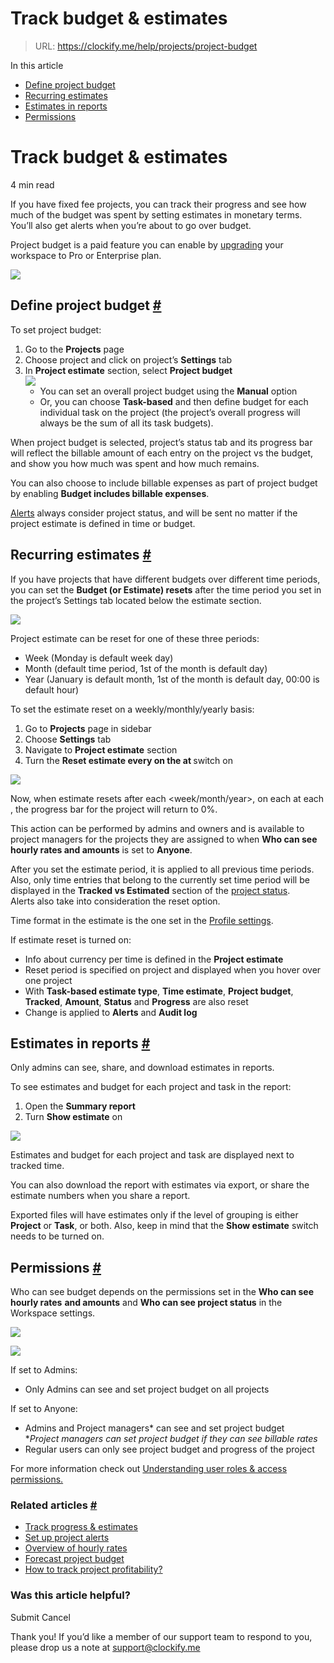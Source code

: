 # Track budget & estimates

> URL: https://clockify.me/help/projects/project-budget

In this article

* [Define project budget](#define-project-budget)
* [Recurring estimates](#recurring-estimates)
* [Estimates in reports](#estimates-in-reports)
* [Permissions](#permissions)

# Track budget & estimates

4 min read

If you have fixed fee projects, you can track their progress and see how much of the budget was spent by setting estimates in monetary terms. You’ll also get alerts when you’re about to go over budget.

Project budget is a paid feature you can enable by [upgrading](https://clockify.me/pricing) your workspace to Pro or Enterprise plan.

![](https://clockify.me/help/wp-content/uploads/2024/03/project-budget-11.png)

## Define project budget [#](#define-project-budget)

To set project budget:

1. Go to the **Projects** page
2. Choose project and click on project’s **Settings** tab
3. In **Project estimate** section, select **Project budget**  
   ![](https://clockify.me/help/wp-content/uploads/2020/11/Screenshot-2024-06-13-at-16.20.50.png)
   * You can set an overall project budget using the **Manual** option
   * Or, you can choose **Task-based** and then define budget for each individual task on the project (the project’s overall progress will always be the sum of all its task budgets).

When project budget is selected, project’s status tab and its progress bar will reflect the billable amount of each entry on the project vs the budget, and show you how much was spent and how much remains.

You can also choose to include billable expenses as part of project budget by enabling **Budget includes billable expenses**.

[Alerts](https://clockify.me/help/projects/alerts) always consider project status, and will be sent no matter if the project estimate is defined in time or budget.

## Recurring estimates [#](#recurring-estimates)

If you have projects that have different budgets over different time periods, you can set the **Budget (or Estimate) resets** after the time period you set in the project’s Settings tab located below the estimate section.

**![](https://lh7-us.googleusercontent.com/iXXE0lQq4sduK-dhRU59CBQMZDjXzcW6tVQJ6ErcNBAA9mM_ckuDS3ftCjHTYVzBd8P_1HYFl7PruD-zcdoXYZNgQDrDhqbXJ7ZKs7dGRbbpneVhAH_tkmJI1DOqYXzpQZDX-1jWmnpOhKRby6IO_D4)**

Project estimate can be reset for one of these three periods:

* Week (Monday is default week day)
* Month (default time period, 1st of the month is default day)
* Year (January is default month, 1st of the month is default day, 00:00 is default hour)

To set the estimate reset on a weekly/monthly/yearly basis:

1. Go to **Projects** page in sidebar
2. Choose **Settings** tab
3. Navigate to **Project estimate** section
4. Turn the **Reset estimate every <period> on the <date> at <time>** switch on

![](https://clockify.me/help/wp-content/uploads/2024/06/Screenshot-2024-06-13-at-16.26.02.png)

Now, when estimate resets after each <week/month/year>, on each <date> at each <time>, the progress bar for the project will return to 0%.

This action can be performed by admins and owners and is available to project managers for the projects they are assigned to when **Who can see hourly rates and amounts** is set to **Anyone**.

After you set the estimate period, it is applied to all previous time periods. Also, only time entries that belong to the currently set time period will be displayed in the **Tracked vs Estimated** section of the [project status](https://clockify.me/help/projects/tracking-project-progress).   
Alerts also take into consideration the reset option.

Time format in the estimate is the one set in the [Profile settings](https://clockify.me/help/administration/profile-settings).

If estimate reset is turned on:

* Info about currency per time is defined in the **Project estimate**
* Reset period is specified on project and displayed when you hover over one project
* With **Task-based estimate type**, **Time estimate**, **Project budget**, **Tracked**, **Amount**, **Status** and **Progress** are also reset
* Change is applied to **Alerts** and **Audit log**

## Estimates in reports [#](#estimates-in-reports)

Only admins can see, share, and download estimates in reports.

To see estimates and budget for each project and task in the report:

1. Open the **Summary report**
2. Turn **Show estimate** on

![](https://clockify.me/help/wp-content/uploads/2024/06/image-1.png)

Estimates and budget for each project and task are displayed next to tracked time.

You can also download the report with estimates via export, or share the estimate numbers when you share a report.

Exported files will have estimates only if the level of grouping is either **Project** or **Task**, or both. Also, keep in mind that the **Show estimate** switch needs to be turned on.

## Permissions [#](#permissions)

Who can see budget depends on the permissions set in the **Who can see hourly rates** **and amounts** and **Who can see project status** in the Workspace settings.

![](https://clockify.me/help/wp-content/uploads/2024/05/Screenshot-2024-05-27-at-08.41.50-1.png)

![](https://clockify.me/help/wp-content/uploads/2024/05/Screenshot-2024-05-27-at-08.42.39-1-1024x182.png)

If set to Admins:

* Only Admins can see and set project budget on all projects

If set to Anyone:

* Admins and Project managers\* can see and set project budget   
  \**Project managers can set project budget if they can see billable rates*
* Regular users can only see project budget and progress of the project

For more information check out [Understanding user roles & access permissions.](https://clockify.me/help/administration/user-roles-and-permissions/who-can-do-what)

### Related articles [#](#related-articles)

* [Track progress & estimates](https://clockify.me/help/projects/tracking-project-progress)
* [Set up project alerts](https://clockify.me/help/projects/alerts)
* [Overview of hourly rates](https://clockify.me/help/reports/hourly-rates)
* [Forecast project budget](https://clockify.me/help/projects/forecast-project-budget)
* [How to track project profitability?](https://clockify.me/help/projects/tracking-project-profitability)

### Was this article helpful?

Submit
Cancel

Thank you! If you’d like a member of our support team to respond to you, please drop us a note at support@clockify.me